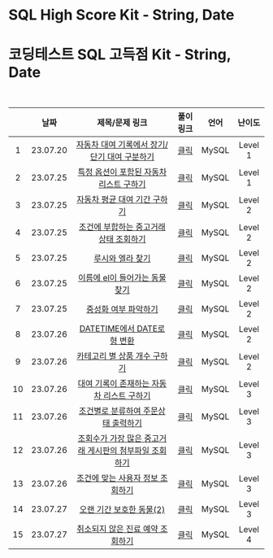 # SQL High Score Kit - String, Date
# 코딩테스트 SQL 고득점 Kit - String, Date

<br>

||날짜|제목/문제 링크|풀이 링크|언어|난이도|
|:---:|:---:|:---:|:---:|:---:|:---:|
|1|23.07.20|[자동차 대여 기록에서 장기/단기 대여 구분하기](https://school.programmers.co.kr/learn/courses/30/lessons/151138?language=mysql)|[클릭](./solution/rental_long_short_term.sql)|MySQL|Level 1|
|2|23.07.25|[특정 옵션이 포함된 자동차 리스트 구하기](https://school.programmers.co.kr/learn/courses/30/lessons/157343?language=mysql)|[클릭](./solution/specific_option_car.sql)|MySQL|Level 1|
|3|23.07.25|[자동차 평균 대여 기간 구하기](https://school.programmers.co.kr/learn/courses/30/lessons/157342?language=mysql)|[클릭](./solution/average_duration.sql)|MySQL|Level 2|
|4|23.07.25|[조건에 부합하는 중고거래 상태 조회하기](https://school.programmers.co.kr/learn/courses/30/lessons/164672?language=mysql)|[클릭](./solution/goods_status.sql)|MySQL|Level 2|
|5|23.07.25|[루시와 엘라 찾기](https://school.programmers.co.kr/learn/courses/30/lessons/59046?language=mysql)|[클릭](./solution/find_lucy_ella.sql)|MySQL|Level 2|
|6|23.07.25|[이름에 el이 들어가는 동물 찾기](https://school.programmers.co.kr/learn/courses/30/lessons/59047?language=mysql)|[클릭](./solution/find_dog_name_include_el.sql)|MySQL|Level 2|
|7|23.07.25|[중성화 여부 파악하기](https://school.programmers.co.kr/learn/courses/30/lessons/59409?language=mysql)|[클릭](./solution/check_neutered.sql)|MySQL|Level 2|
|8|23.07.26|[DATETIME에서 DATE로 형 변환](https://school.programmers.co.kr/learn/courses/30/lessons/59414?language=mysql)|[클릭](./solution/date.sql)|MySQL|Level 2|
|9|23.07.26|[카테고리 별 상품 개수 구하기](https://school.programmers.co.kr/learn/courses/30/lessons/131529?language=mysql)|[클릭](./solution/count_category.sql)|MySQL|Level 2|
|10|23.07.26|[대여 기록이 존재하는 자동차 리스트 구하기](https://school.programmers.co.kr/learn/courses/30/lessons/157341?language=mysql)|[클릭](./solution/october_rental.sql)|MySQL|Level 3|
|11|23.07.26|[조건별로 분류하여 주문상태 출력하기](https://school.programmers.co.kr/learn/courses/30/lessons/131113?language=mysql)|[클릭](./solution/order_status.sql)|MySQL|Level 3|
|12|23.07.26|[조회수가 가장 많은 중고거래 게시판의 첨부파일 조회하기](https://school.programmers.co.kr/learn/courses/30/lessons/164671?language=mysql)|[클릭](./solution/max_views_file_path.sql)|MySQL|Level 3|
|13|23.07.26|[조건에 맞는 사용자 정보 조회하기](https://school.programmers.co.kr/learn/courses/30/lessons/164670?language=mysql)|[클릭](./solution/user_info.sql)|MySQL|Level 3|
|14|23.07.27|[오랜 기간 보호한 동물(2)](https://school.programmers.co.kr/learn/courses/30/lessons/59411?language=mysql)|[클릭](./solution/long_time_protect2.sql)|MySQL|Level 3|
|15|23.07.27|[취소되지 않은 진료 예약 조회하기](https://school.programmers.co.kr/learn/courses/30/lessons/132204?language=mysql)|[클릭](./solution/not_cancel_appointment.sql)|MySQL|Level 4|